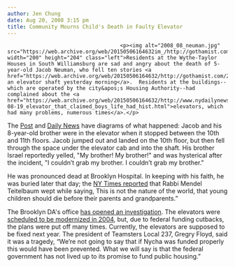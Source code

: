 ```yaml
---
author: Jen Chung
date: Aug 20, 2008 3:15 pm
title: Community Mourns Child's Death in Faulty Elevator 
---
```


	
										<p><img alt="2008_08_neuman.jpg" src="https://web.archive.org/web/20150506164632im_/http://gothamist.com/attachments/jen/2008_08_neuman.jpg" width="200" height="204" class="left">Residents at the Wythe-Taylor Houses in South Williamsburg are sad and angry about the death of 5-year-old Jacob Neuman, who fell ten stories <a href="https://web.archive.org/web/20150506164632/http://gothamist.com/2008/08/19/boys_fatal_fall_down_elevator_shaft.php">down an elevator shaft yesterday morning</a>.  Residents at the buildings--which are operated by the city&apos;s Housing Authority--had complained about the <a href="https://web.archive.org/web/20150506164632/http://www.nydailynews.com/ny_local/2008/08/19/2008-08-19_elevator_that_claimed_boys_life_had_hist.html">elevators, which had many problems, numerous times</a>.</p>

<p>The <a href="https://web.archive.org/web/20150506164632/http://www.nypost.com/seven/08202008/news/regionalnews/boy__5__killed_in_elevator_horror_125262.htm">Post</a> and <a href="https://web.archive.org/web/20150506164632/http://www.nydailynews.com/ny_local/2008/08/19/2008-08-19_elevator_that_claimed_boys_life_had_hist.html">Daily News</a> have diagrams of what happened:  Jacob and his 8-year-old brother were in the elevator when it stopped between the 10th and 11th floors.  Jacob jumped out and landed on the 10th floor, but then fell through the space under the elevator cab and into the shaft.  His brother Israel reportedly yelled, &quot;My brother! My brother!&quot; and was hysterical after the incident, &quot;I couldn&#x2019;t grab my brother. I couldn&#x2019;t grab my brother.&quot;</p>

<p>He was pronounced dead at Brooklyn Hospital.  In keeping with his faith, he was buried later that day; the <a href="https://web.archive.org/web/20150506164632/http://www.nytimes.com/2008/08/20/nyregion/20fall.html?ref=nyregion">NY Times reported</a> that Rabbi Mendel Teitelbaum wept while saying, This is not the nature of the world, that young children should die before their parents and grandparents.&#x201D;  </p>

<p>The Brooklyn DA&apos;s office <a href="https://web.archive.org/web/20150506164632/http://www.vosizneias.com/19524/2008/08/20/new-york-city-elevator-problams-wide-spread-in-a-time-of-dwindling-budgets/">has opened an investigation</a>.  The elevators were <a href="https://web.archive.org/web/20150506164632/http://www.nytimes.com/2008/08/20/nyregion/20elevators.html?ref=nyregion">scheduled to be modernized in 2004</a>, but, due to federal funding cutbacks, the plans were put off many times.  Currently, the elevators are supposed to be fixed next year.  The president of Teamsters Local 237, Gregry Floyd, said it was a tragedy, &#x201C;We&#x2019;re not going to say that if Nycha was funded properly this would have been prevented. What we will say is that the federal government has not lived up to its promise to fund public housing.&#x201D;</p>					
										
									
				
